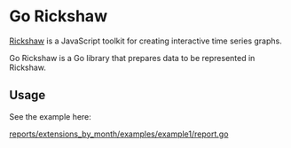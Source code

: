 # Go Rickshaw

[Rickshaw](http://code.shutterstock.com/rickshaw/) is a JavaScript toolkit for creating interactive time series graphs.

Go Rickshaw is a Go library that prepares data to be represented in Rickshaw.

## Usage

See the example here:

[reports/extensions_by_month/examples/example1/report.go](reports/extensions_by_month/examples/example1/report.go)